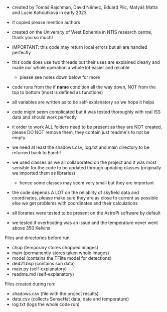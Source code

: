 - created by Tomáš Rajchman, David Němec, Eduard Plic, Matyáš Matta and Lucie Kohoutková in early 2023
- if copied please mention authors
- created on the University of West Bohemia in NTIS research centre, thank you so much!

- IMPORTANT: this code may return local errors but all are handled perfectly
- this code does use two threads but their uses are explained clearly and made our whole operation a whole lot easier and reliable
    - please see notes down below for more
- code runs from the if __name__ condition all the way down, NOT from the top to bottom (most is defined as functions)
- all variables are written as to be self-explanatory so we hope it helps
- code might seem complicated but it was tested thoroughly with real ISS data and should work perfectly
- it order to work ALL folders need to be present as they are NOT created, please DO NOT remove them, they contain just readme's to not be empty
- we need at least the shadows.csv, log.txt and main directory to be returned back to Earch!
- we used classes as we all collaborated on the project and it was most sensible for the code to be updated through updating classes (originally we imported them as libraries)
    - hence some classes may seem very small but they are important
- the code depends A LOT on the reliablity of skyfield data and coordinates, please make sure they are as close to current as possible else we get problems with coordinates and their calculations
- all libraries were tested to be present on the AstroPi software by default
- we tested if overheating was an issue and the temperature never went above 350 Kelvins

Files and directories before run:
- chop (temporary stores chopped images)
- main (permanently stores taken whole images)
- model (contains the TFlite model for detections)
- de421.bsp (contains sun data)
- main.py (self-explanatory)
- readme.md (self-explanatory)

Files created during run:
- shadows.csv (file with the project results)
- data.csv (collects SenseHat data, date and temperature)
- log.txt (logs the whole code run)